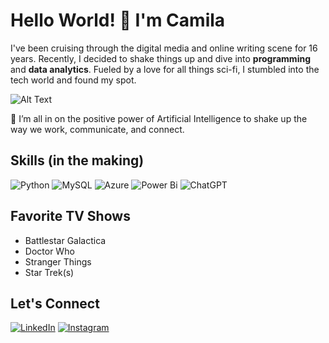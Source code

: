 
# Hello World! 👋 I'm Camila

I've been cruising through the digital media and online writing scene for 16 years. Recently, I decided to shake things up and dive into **programming** and **data analytics**. Fueled by a love for all things sci-fi, I stumbled into the tech world and found my spot.

![Alt Text](https://media.giphy.com/media/v1.Y2lkPTc5MGI3NjExbnI1cnhpeHhwcDNnbGx0ZzJmZTJsMTZiMnpjYm5xMTB5djZ1OHZqbiZlcD12MV9pbnRlcm5hbF9naWZfYnlfaWQmY3Q9Zw/0Yv1I2865YEz0RbrgJ/giphy.gif)

🤖 I’m all in on the positive power of Artificial Intelligence to shake up the way we work, communicate, and connect.

## Skills (in the making)
![Python](https://img.shields.io/badge/python-3670A0?style=for-the-badge&logo=python&logoColor=ffdd54)
![MySQL](https://img.shields.io/badge/MySQL-00000F?style=for-the-badge&logo=mysql&logoColor=white) 
![Azure](https://img.shields.io/badge/azure-%230072C6.svg?style=for-the-badge&logo=microsoftazure&logoColor=white) 
![Power Bi](https://img.shields.io/badge/power_bi-F2C811?style=for-the-badge&logo=powerbi&logoColor=black) 
![ChatGPT](https://img.shields.io/badge/chatGPT-74aa9c?style=for-the-badge&logo=openai&logoColor=white)


## Favorite TV Shows
- Battlestar Galactica
- Doctor Who
- Stranger Things
- Star Trek(s)

## Let's Connect
[![LinkedIn](https://img.shields.io/badge/LinkedIn-0077B5?style=for-the-badge&logo=linkedin&logoColor=white)](https://www.linkedin.com/in/camila-picheth) 
[![Instagram](https://img.shields.io/badge/-Instagram-%23E4405F?style=for-the-badge&logo=instagram&logoColor=white)](https://www.instagram.com/camilapicheth)
